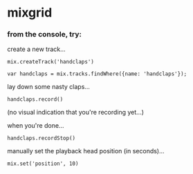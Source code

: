 mixgrid
=======

### from the console, try:

create a new track...

`mix.createTrack('handclaps')`

`var handclaps = mix.tracks.findWhere({name: 'handclaps'});`

lay down some nasty claps...

`handclaps.record()`

(no visual indication that you're recording yet...)

when you're done...

`handclaps.recordStop()`

manually set the playback head position (in seconds)...

`mix.set('position', 10)`

